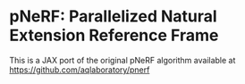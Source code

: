 # pNeRF: Parallelized Natural Extension Reference Frame
This is a JAX port of the original pNeRF algorithm available at <https://github.com/aqlaboratory/pnerf>
